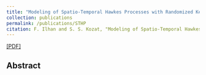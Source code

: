 ```yaml
---
title: "Modeling of Spatio-Temporal Hawkes Processes with Randomized Kernels"
collection: publications
permalink: /publications/STHP
citation: F. Ilhan and S. S. Kozat, "Modeling of Spatio-Temporal Hawkes Processes with Randomized Kernels", IEEE Transactions on Signal Processing, 2020.
---
```

[[PDF]](https://arxiv.org/pdf/2003.03463.pdf)


## Abstract
